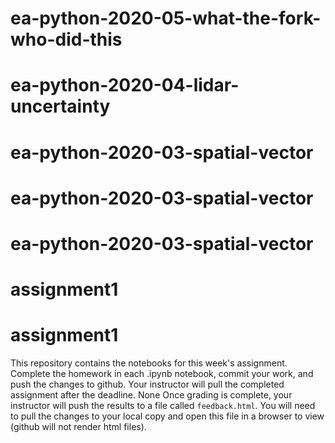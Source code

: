 # ea-python-2020-05-what-the-fork-who-did-this

# ea-python-2020-04-lidar-uncertainty
# ea-python-2020-03-spatial-vector
# ea-python-2020-03-spatial-vector
# ea-python-2020-03-spatial-vector
# assignment1
# assignment1
This repository contains the notebooks for this week's assignment.
Complete the homework in each .ipynb notebook, commit your work, and
push the changes to github. Your instructor will pull the completed
assignment after the deadline.
None
Once grading is complete, your instructor will push the results to a
file called `feedback.html`. You will need to pull the changes to your
local copy and open this file in a browser to view (github will not
render html files).
